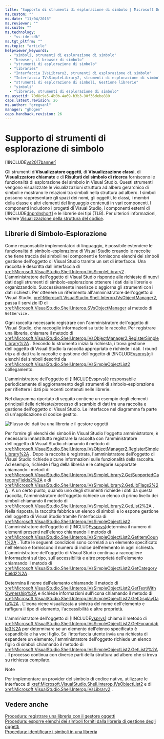 ```yaml
---
title: "Supporto di strumenti di esplorazione di simbolo | Microsoft Docs"
ms.custom: ""
ms.date: "11/04/2016"
ms.reviewer: ""
ms.suite: ""
ms.technology: 
  - "vs-ide-sdk"
ms.tgt_pltfrm: ""
ms.topic: "article"
helpviewer_keywords: 
  - "simboli, strumenti di esplorazione di simbolo"
  - "browser, il browser di simbolo"
  - "strumenti di esplorazione di simbolo"
  - "libraries"
  - "Interfaccia IVsLibrary2, strumenti di esplorazione di simbolo"
  - "Interfaccia IVsSimpleLibrary2, strumenti di esplorazione di simbolo"
  - "strumenti di esplorazione di simboli, Gestione librerie"
  - "simboli"
  - "librerie, strumenti di esplorazione di simbolo"
ms.assetid: 70d8c9e5-4b0b-4a69-b3b3-90f36debe880
caps.latest.revision: 26
ms.author: "gregvanl"
manager: "ghogen"
caps.handback.revision: 26
---
```

# Supporto di strumenti di esplorazione di simbolo
[!INCLUDE[vs2017banner](../../code-quality/includes/vs2017banner.md)]

Gli strumenti di**Visualizzatore oggetti**, di **Visualizzazione classi**, di **Visualizzatore chiamate** e di **Risultati del simbolo di ricerca** forniscono le funzionalità di esplorazione del simbolo in Visual Studio.  Questi strumenti vengono visualizzate le visualizzazioni struttura ad albero gerarchico di simboli e mostrano le relazioni tra simboli nella struttura ad albero.  I simboli possono rappresentare gli spazi dei nomi, gli oggetti, le classi, i membri della classe e altri elementi del linguaggio contenuti in vari componenti.  I componenti includono i progetti di Visual Studio, i componenti esterni di [!INCLUDE[dnprdnshort](../../code-quality/includes/dnprdnshort_md.md)] e le librerie dei tipi \(TLB\).  Per ulteriori informazioni, vedere [Visualizzazione della struttura del codice](../../ide/viewing-the-structure-of-code.md).  
  
## Librerie di Simbolo\-Esplorazione  
 Come responsabile implementatori di linguaggio, è possibile estendere le funzionalità di simbolo\-esplorazione di Visual Studio creando le raccolte che tiene traccia dei simboli nei componenti e forniscono elenchi dei simboli gestione dell'oggetto di Visual Studio tramite un set di interfacce.  Una raccolta è descritta dall'interfaccia di <xref:Microsoft.VisualStudio.Shell.Interop.IVsSimpleLibrary2> .  L'amministratore dell'oggetto di Visual Studio risponde alle richieste di nuovi dati dagli strumenti di simbolo\-esplorazione ottenere i dati dalle librerie e organizzandolo.  Successivamente inserisce o aggiorna gli strumenti con i dati richiesti.  Per ottenere un riferimento all'amministratore dell'oggetto di Visual Studio, <xref:Microsoft.VisualStudio.Shell.Interop.IVsObjectManager2>, passa il servizio ID di <xref:Microsoft.VisualStudio.Shell.Interop.SVsObjectManager> al metodo di `GetService` .  
  
 Ogni raccolta necessario registrare con l'amministratore dell'oggetto di Visual Studio, che raccoglie informazioni su tutte le raccolte.  Per registrare una libreria, chiamare il metodo di <xref:Microsoft.VisualStudio.Shell.Interop.IVsObjectManager2.RegisterSimpleLibrary%2A> .  Secondo lo strumento inizia la richiesta, i trova gestione dell'oggetto di Visual Studio la raccolta appropriato e richiede i dati.  I round trip a di dati tra le raccolte e gestione dell'oggetto di [!INCLUDE[vsprvs](../../code-quality/includes/vsprvs_md.md)]gli elenchi dei simboli descritti da <xref:Microsoft.VisualStudio.Shell.Interop.IVsSimpleObjectList2> collegamento.  
  
 L'amministratore dell'oggetto di [!INCLUDE[vsprvs](../../code-quality/includes/vsprvs_md.md)]è responsabile periodicamente di aggiornamento degli strumenti di simbolo\-esplorazione per riflettere i dati più recenti contenuti nelle librerie.  
  
 Nel diagramma riportato di seguito contiene un esempio degli elementi principali delle richieste\/processo di scambio di dati tra una raccolta e gestione dell'oggetto di Visual Studio.  Le interfacce nel diagramma fa parte di un'applicazione di codice gestito.  
  
 ![Flusso dei dati tra una libreria e il gestore oggetti](~/extensibility/internals/media/callbrowserdiagram.gif "CallBrowserDiagram")  
  
 Per fornire gli elenchi dei simboli in Visual Studio l'oggetto amministratore, è necessario innanzitutto registrare la raccolta con l'amministratore dell'oggetto di Visual Studio chiamando il metodo di <xref:Microsoft.VisualStudio.Shell.Interop.IVsObjectManager2.RegisterSimpleLibrary%2A> .  Dopo la raccolta è registrata, l'amministratore dell'oggetto di Visual Studio richiede alcune informazioni sulle funzionalità della raccolta.  Ad esempio, richiede i flag della libreria e le categorie supportate chiamando i metodi di <xref:Microsoft.VisualStudio.Shell.Interop.IVsSimpleLibrary2.GetSupportedCategoryFields2%2A> e di <xref:Microsoft.VisualStudio.Shell.Interop.IVsSimpleLibrary2.GetLibFlags2%2A> .  A un certo punto, quando uno degli strumenti richiede i dati da questa raccolta, l'amministratore dell'oggetto richiede un elenco di primo livello dei simboli chiamando il metodo di <xref:Microsoft.VisualStudio.Shell.Interop.IVsSimpleLibrary2.GetList2%2A> .  Nella risposta, la raccolta fabbrica un elenco di simboli e lo espone gestione dell'oggetto di Visual Studio tramite l'interfaccia di <xref:Microsoft.VisualStudio.Shell.Interop.IVsSimpleObjectList2> .  L'amministratore dell'oggetto di [!INCLUDE[vsprvs](../../code-quality/includes/vsprvs_md.md)]determina il numero di elementi presenti nell'elenco chiamando il metodo di <xref:Microsoft.VisualStudio.Shell.Interop.IVsSimpleObjectList2.GetItemCount%2A> .  Tutte le seguenti condizioni sono correlati a un elemento specificato nell'elenco e forniscono il numero di indice dell'elemento in ogni richiesta.  L'amministratore dell'oggetto di Visual Studio continua a raccogliere informazioni sul tipo, sull'accessibilità e altre proprietà dell'elemento chiamando il metodo di <xref:Microsoft.VisualStudio.Shell.Interop.IVsSimpleObjectList2.GetCategoryField2%2A> .  
  
 Determina il nome dell'elemento chiamando il metodo di <xref:Microsoft.VisualStudio.Shell.Interop.IVsSimpleObjectList2.GetTextWithOwnership%2A> e richiede informazioni sull'icona chiamando il metodo di <xref:Microsoft.VisualStudio.Shell.Interop.IVsSimpleObjectList2.GetDisplayData%2A> .  L'icona viene visualizzata a sinistra del nome dell'elemento e raffigura il tipo di elemento, l'accessibilità e altre proprietà.  
  
 L'amministratore dell'oggetto di [!INCLUDE[vsprvs](../../code-quality/includes/vsprvs_md.md)] chiama il metodo di <xref:Microsoft.VisualStudio.Shell.Interop.IVsSimpleObjectList2.GetExpandable3%2A> per determinare se un elemento dell'elenco specificato è espandibile e ha voci figlio.  Se l'interfaccia utente invia una richiesta di espandere un elemento, l'amministratore dell'oggetto richiede un elenco figlio di simboli chiamando il metodo di <xref:Microsoft.VisualStudio.Shell.Interop.IVsSimpleObjectList2.GetList2%2A> .  Il processo continua con diverse parti della struttura ad albero che si trova su richiesta compilato.  
  
> [!NOTE]
>  Per implementare un provider del simbolo di codice nativo, utilizzare le interfacce di <xref:Microsoft.VisualStudio.Shell.Interop.IVsObjectList2> e di <xref:Microsoft.VisualStudio.Shell.Interop.IVsLibrary2> .  
  
## Vedere anche  
 [Procedura: registrare una libreria con il gestore oggetti](../../extensibility/internals/how-to-register-a-library-with-the-object-manager.md)   
 [Procedura: esporre elenchi dei simboli forniti dalla libreria di gestione degli oggetti](../../extensibility/internals/how-to-expose-lists-of-symbols-provided-by-the-library-to-the-object-manager.md)   
 [Procedura: identificare i simboli in una libreria](../../extensibility/internals/how-to-identify-symbols-in-a-library.md)